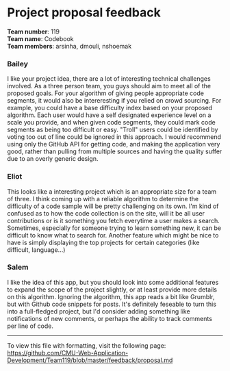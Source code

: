 Project proposal feedback
==================

**Team number**: 119<br>
**Team name**: Codebook<br>
**Team members**: arsinha, dmouli, nshoemak

### Bailey
I like your project idea, there are a lot of interesting technical challenges involved. As a three person team, you guys should aim to meet all of the proposed goals. For your algorithm of giving people appropriate code segments, it would also be intereresting if you relied on crowd sourcing. For example, you could have a base difficulty index based on your proposed algorithm. Each user would have a self designated experience level on a scale you provide, and when given code segments, they could mark code segments as being too difficult or easy. "Troll" users could be identified by voting too out of line could be ignored in this approach. I would recommend using only the GitHub API for getting code, and making the application very good, rather than pulling from multiple sources and having the quality suffer due to an overly generic design.

### Eliot
This looks like a interesting project which is an appropriate size for a team of three. I think coming up with a reliable algorithm to determine the difficulty of a code sample will be pretty challenging on its own. I'm kind of confused as to how the code collection is on the site, will it be all user contributions or is it something you fetch everytime a user makes a search. Sometimes, especially for someone trying to learn something new, it can be difficult to know what to search for. Another feature which might be nice to have is simply displaying the top projects for certain categories (like difficult, language...) 

### Salem
I like the idea of this app, but you should look into some additional features to expand the scope of the project slightly, or at least provide more details on this algorithm. Ignoring the algorithm, this app reads a bit like Grumblr, but with Github code snippets for posts. It's definitely feseable to turn this into a full-fledged project, but I'd consider adding something like notifications of new comments, or perhaps the ability to track comments per line of code. 

---

To view this file with formatting, visit the following page: https://github.com/CMU-Web-Application-Development/Team119/blob/master/feedback/proposal.md
